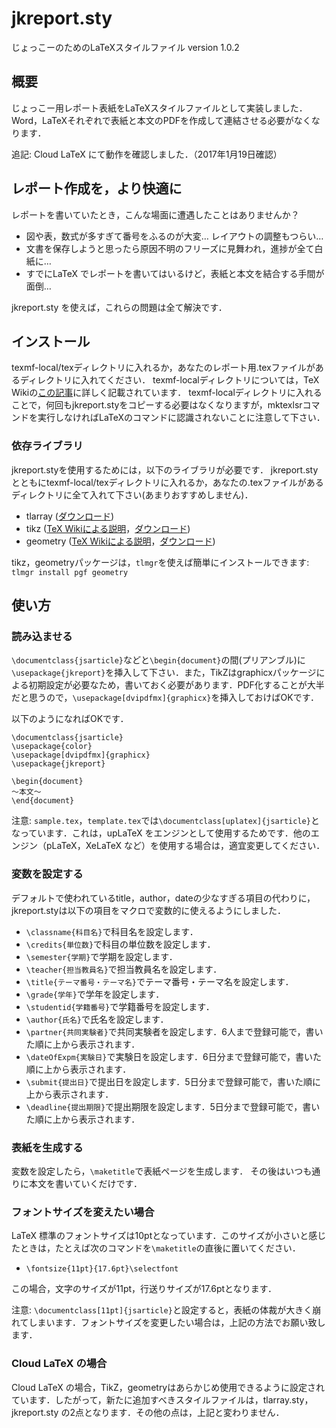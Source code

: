 # jkreport.sty
じょっこーのためのLaTeXスタイルファイル
version 1.0.2

## 概要
じょっこー用レポート表紙をLaTeXスタイルファイルとして実装しました．
Word，LaTeXそれぞれで表紙と本文のPDFを作成して連結させる必要がなくなります．

追記: Cloud LaTeX にて動作を確認しました．（2017年1月19日確認）

## レポート作成を，より快適に
レポートを書いていたとき，こんな場面に遭遇したことはありませんか？

- 図や表，数式が多すぎて番号をふるのが大変… レイアウトの調整もつらい…
- 文書を保存しようと思ったら原因不明のフリーズに見舞われ，進捗が全て白紙に…
- すでにLaTeX でレポートを書いてはいるけど，表紙と本文を結合する手間が面倒…

jkreport.sty を使えば，これらの問題は全て解決です．

## インストール
texmf-local/texディレクトリに入れるか，あなたのレポート用.texファイルがあるディレクトリに入れてください．
texmf-localディレクトリについては，TeX Wikiの[この記事](https://texwiki.texjp.org/?TeX%20%E3%81%AE%E3%83%87%E3%82%A3%E3%83%AC%E3%82%AF%E3%83%88%E3%83%AA%E6%A7%8B%E6%88%90)に詳しく記載されています．
texmf-localディレクトリに入れることで，何回もjkreport.styをコピーする必要はなくなりますが，mktexlsrコマンドを実行しなければLaTeXのコマンドに認識されないことに注意して下さい．

### 依存ライブラリ
jkreport.styを使用するためには，以下のライブラリが必要です．
jkreport.styとともにtexmf-local/texディレクトリに入れるか，あなたの.texファイルがあるディレクトリに全て入れて下さい(あまりおすすめしません)．

- tlarray ([ダウンロード](https://github.com/wtsnjp/TLArray))
- tikz ([TeX Wikiによる説明](https://texwiki.texjp.org/?TikZ)，[ダウンロード](http://www.ctan.org/pkg/pgf))
- geometry ([TeX Wikiによる説明](https://texwiki.texjp.org/?geometry)，[ダウンロード](https://www.ctan.org/pkg/geometry))

tikz，geometryパッケージは，`tlmgr`を使えば簡単にインストールできます: `tlmgr install pgf geometry`

## 使い方
### 読み込ませる
`\documentclass{jsarticle}`などと`\begin{document}`の間(プリアンブル)に`\usepackage{jkreport}`を挿入して下さい．また，TikZはgraphicxパッケージによる初期設定が必要なため，書いておく必要があります．PDF化することが大半だと思うので，`\usepackage[dvipdfmx]{graphicx}`を挿入しておけばOKです．

以下のようになればOKです．

```
\documentclass{jsarticle}
\usepackage{color}
\usepackage[dvipdfmx]{graphicx}
\usepackage{jkreport}

\begin{document}
〜本文〜
\end{document}
```

注意: `sample.tex`，`template.tex`では`\documentclass[uplatex]{jsarticle}`となっています．これは，upLaTeX をエンジンとして使用するためです．他のエンジン（pLaTeX，XeLaTeX など）を使用する場合は，適宜変更してください．

### 変数を設定する
デフォルトで使われているtitle，author，dateの少なすぎる項目の代わりに，jkreport.styは以下の項目をマクロで変数的に使えるようにしました．

- `\classname{科目名}`で科目名を設定します．
- `\credits{単位数}`で科目の単位数を設定します．
- `\semester{学期}`で学期を設定します．
- `\teacher{担当教員名}`で担当教員名を設定します．
- `\title{テーマ番号・テーマ名}`でテーマ番号・テーマ名を設定します．
- `\grade{学年}`で学年を設定します．
- `\studentid{学籍番号}`で学籍番号を設定します．
- `\author{氏名}`で氏名を設定します．
- `\partner{共同実験者}`で共同実験者を設定します．6人まで登録可能で，書いた順に上から表示されます．
- `\dateOfExpm{実験日}`で実験日を設定します．6日分まで登録可能で，書いた順に上から表示されます．
- `\submit{提出日}`で提出日を設定します．5日分まで登録可能で，書いた順に上から表示されます．
- `\deadline{提出期限}`で提出期限を設定します．5日分まで登録可能で，書いた順に上から表示されます．

### 表紙を生成する
変数を設定したら，`\maketitle`で表紙ページを生成します．
その後はいつも通りに本文を書いていくだけです．

### フォントサイズを変えたい場合
LaTeX 標準のフォントサイズは10ptとなっています．このサイズが小さいと感じたときは，たとえば次のコマンドを`\maketitle`の直後に置いてください．

- `\fontsize{11pt}{17.6pt}\selectfont`

この場合，文字のサイズが11pt，行送りサイズが17.6ptとなります．

注意: `\documentclass[11pt]{jsarticle}`と設定すると，表紙の体裁が大きく崩れてしまいます．フォントサイズを変更したい場合は，上記の方法でお願い致します．

### Cloud LaTeX の場合
Cloud LaTeX の場合，TikZ，geometryはあらかじめ使用できるように設定されています．したがって，新たに追加すべきスタイルファイルは，tlarray.sty，jkreport.sty の2点となります．その他の点は，上記と変わりません．
